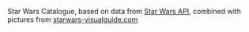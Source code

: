 Star Wars Catalogue, based on data from [Star Wars API](http://swapi.co/), combined with pictures from [starwars-visualguide.com](https://starwars-visualguide.com)